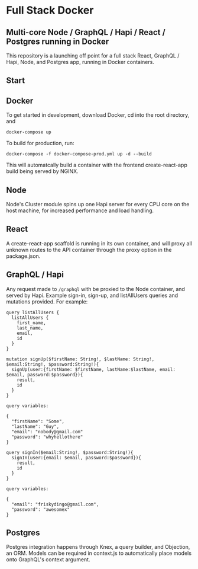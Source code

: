 # Full Stack Docker

## Multi-core Node / GraphQL / Hapi / React / Postgres running in Docker

This repository is a launching off point for a full stack React, GraphQL / Hapi, Node, and Postgres app, running in Docker containers.

## Start

## Docker

To get started in development, download Docker, cd into the root directory, and

```
docker-compose up
```

To build for production, run:

```
docker-compose -f docker-compose-prod.yml up -d --build
```

This will automatcally build a container with the frontend create-react-app build being served by NGINX.

## Node

Node's Cluster module spins up one Hapi server for every CPU core on the host machine, for increased performance and load handling.

## React

A create-react-app scaffold is running in its own container, and will proxy all unknown routes to the API container through the proxy option in the package.json.

## GraphQL / Hapi

Any request made to `/graphql` with be proxied to the Node container, and served by Hapi. Example sign-in, sign-up, and listAllUsers queries and mutations provided. For example:

```
query listAllUsers {
  listAllUsers {
    first_name,
    last_name,
    email,
    id
  }
}
```

```
mutation signUp($firstName: String!, $lastName: String!, $email:String!, $password:String!){
  signUp(user:{firstName: $firstName, lastName:$lastName, email: $email, password:$password}){
    result,
    id
  }
}

query variables:

{
  "firstName": "Some",
  "lastName": "Guy",
  "email": "nobody@gmail.com"
  "password": "whyhellothere"
}
```

```
query signIn($email:String!, $password:String!){
  signIn(user:{email: $email, password:$password}){
    result,
    id
  }
}

query variables:

{
  "email": "friskydingo@gmail.com",
  "password": "awesomex"
}
```

## Postgres

Postgres integration happens through Knex, a query builder, and Objection, an ORM. Models can be required in context.js to automatically place models onto GraphQL's context argument.
